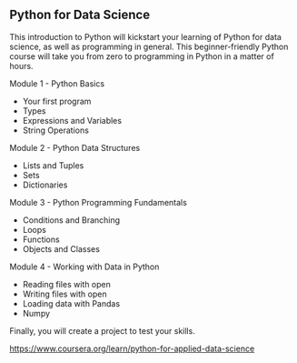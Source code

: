 ## Python for Data Science

This introduction to Python will kickstart your learning of Python for data science, as well as programming in general. This beginner-friendly Python course will take you from zero to programming in Python in a matter of hours.

Module 1 - Python Basics
*	Your first program
*	Types
*	Expressions and Variables
*	String Operations

Module 2 - Python Data Structures
*	Lists and Tuples
*	Sets
*	Dictionaries

Module 3 - Python Programming Fundamentals
*	Conditions and Branching
*	Loops
*	Functions
*	Objects and Classes

Module 4 - Working with Data in Python
*	Reading files with open
*	Writing files with open
*	Loading data with Pandas
*	Numpy 

Finally, you will create a project to test your skills.

https://www.coursera.org/learn/python-for-applied-data-science